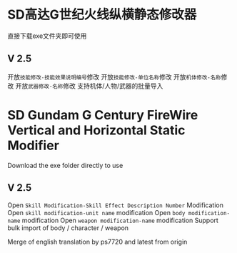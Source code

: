 # SD高达G世纪火线纵横静态修改器
直接下载exe文件夹即可使用

## V 2.5
开放`技能修改-技能效果说明编号`修改
开放`技能修改-单位名称`修改
开放`机体修改-名称`修改
开放`武器修改-名称`修改
支持机体/人物/武器的批量导入

# SD Gundam G Century FireWire Vertical and Horizontal Static Modifier
Download the exe folder directly to use

## V 2.5
Open `Skill Modification-Skill Effect Description Number` Modification
Open `skill modification-unit name` modification
Open `body modification-name` modification
Open `weapon modification-name` modification
Support bulk import of body / character / weapon


Merge of english translation by ps7720 and latest from origin
